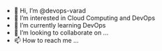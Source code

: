 - 👋 Hi, I’m @devops-varad
- 👀 I’m interested in Cloud Computing and DevOps
- 🌱 I’m currently learning DevOps
- 💞️ I’m looking to collaborate on ...
- 📫 How to reach me ...

<!---
devops-varad/devops-varad is a ✨ special ✨ repository because its `README.md` (this file) appears on your GitHub profile.
You can click the Preview link to take a look at your changes.
--->
